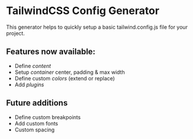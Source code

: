 # TailwindCSS Config Generator

This generator helps to quickly setup a basic tailwind.config.js file for your project.

## Features now available:

-   Define _content_
-   Setup _container_ center, padding & max width
-   Define custom _colors_ (extend or replace)
-   Add _plugins_

## Future additions

-   Define custom breakpoints
-   Add custom fonts
-   Custom spacing
